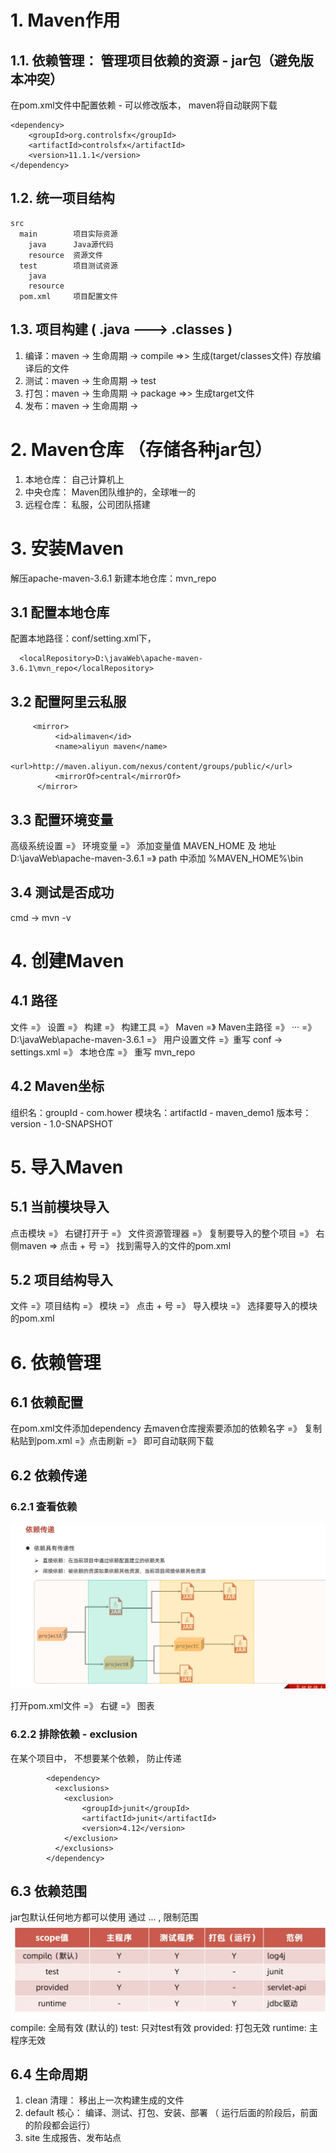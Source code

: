 # 1. Maven作用
## 1.1. 依赖管理： 管理项目依赖的资源 - jar包（避免版本冲突）
在pom.xml文件中配置依赖 - 可以修改版本， maven将自动联网下载
```
<dependency>
    <groupId>org.controlsfx</groupId>
    <artifactId>controlsfx</artifactId>
    <version>11.1.1</version>
</dependency>
```
## 1.2. 统一项目结构
```
src
  main        项目实际资源
    java      Java源代码
    resource  资源文件
  test        项目测试资源
    java
    resource
  pom.xml     项目配置文件
```
## 1.3. 项目构建 ( .java ---> .classes )
1. 编译：maven -> 生命周期 -> compile =>> 生成(target/classes文件) 存放编译后的文件
2. 测试：maven -> 生命周期 -> test
3. 打包：maven -> 生命周期 -> package =>> 生成target文件
4. 发布：maven -> 生命周期 -> 

# 2. Maven仓库 （存储各种jar包）
1. 本地仓库： 自己计算机上
2. 中央仓库： Maven团队维护的，全球唯一的
3. 远程仓库： 私服，公司团队搭建

# 3. 安装Maven
解压apache-maven-3.6.1
新建本地仓库：mvn_repo
## 3.1 配置本地仓库
配置本地路径：conf/setting.xml下，
```
  <localRepository>D:\javaWeb\apache-maven-3.6.1\mvn_repo</localRepository>
```

## 3.2 配置阿里云私服
```
     <mirror>
          <id>alimaven</id>
          <name>aliyun maven</name>
          <url>http://maven.aliyun.com/nexus/content/groups/public/</url>
          <mirrorOf>central</mirrorOf>
      </mirror>
```

## 3.3 配置环境变量
高级系统设置 =》 环境变量
 =》 添加变量值 MAVEN_HOME 及 地址D:\javaWeb\apache-maven-3.6.1
 =》 path 中添加 %MAVEN_HOME%\bin

## 3.4 测试是否成功
cmd -> mvn -v


# 4. 创建Maven
## 4.1 路径
文件 =》 设置 =》 构建 =》 构建工具 =》 Maven
=》 Maven主路径 =》 ··· =》 D:\javaWeb\apache-maven-3.6.1
=》 用户设置文件 =》重写 conf -> settings.xml
=》 本地仓库 =》 重写 mvn_repo

## 4.2 Maven坐标
组织名：groupId     - com.hower
模块名：artifactId  - maven_demo1
版本号： version    - 1.0-SNAPSHOT




# 5. 导入Maven
## 5.1 当前模块导入
点击模块 =》 右键打开于 =》 文件资源管理器
=》 复制要导入的整个项目 =》 右侧maven 
=> 点击 + 号 =》 找到需导入的文件的pom.xml

## 5.2 项目结构导入
文件 =》项目结构 =》 模块 =》 点击 + 号
=》 导入模块 =》 选择要导入的模块的pom.xml



# 6. 依赖管理
## 6.1 依赖配置
在pom.xml文件添加dependency
去maven仓库搜索要添加的依赖名字 =》 复制粘贴到pom.xml
=》点击刷新 =》 即可自动联网下载


## 6.2 依赖传递
### 6.2.1 查看依赖
![Alt text](依赖传递图.png)

打开pom.xml文件 =》 右键 =》 图表

### 6.2.2 排除依赖 - exclusion
在某个项目中， 不想要某个依赖， 防止传递
```
        <dependency>
          <exclusions>
            <exclusion>
                <groupId>junit</groupId>
                <artifactId>junit</artifactId>
                <version>4.12</version>
            </exclusion>
          </exclusions>
        </dependency>
```

## 6.3 依赖范围
jar包默认任何地方都可以使用
通过<scoped> ... </scoped>, 限制范围
![Alt text](依赖范围.png)
compile:  全局有效 (默认的)
test:     只对test有效
provided: 打包无效
runtime:  主程序无效

## 6.4 生命周期
1. clean   清理： 移出上一次构建生成的文件
2. default 核心： 编译、测试、打包、安装、部署
          （ 运行后面的阶段后，前面的阶段都会运行）
3. site    生成报告、发布站点





